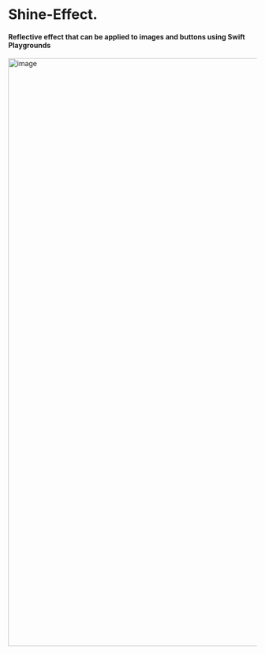 # Shine-Effect.
#### Reflective effect that can be applied to images and buttons using Swift Playgrounds
<img width="1194" alt="image" src="https://github.com/oneorafael/Shine-Effect./assets/26628994/316c1c30-6fd6-4c71-b252-b9090aaa5efd">
